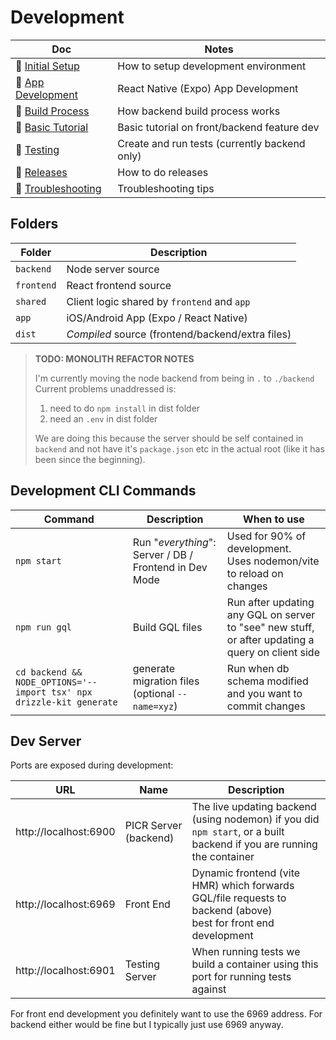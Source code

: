 
# Development

| Doc                                      | Notes                                         |
|------------------------------------------|-----------------------------------------------|
| 🎉 [Initial Setup](initial-setup.md)     | How to setup development environment          |
| 📱 [App Development](app.md)             | React Native (Expo) App Development           |
| 👷 [Build Process](build.md)             | How backend build process works               |
| 📃 [Basic Tutorial](basic-tutorial.md)   | Basic tutorial on front/backend feature dev   |
| 🧪 [Testing](testing.md)                 | Create and run tests (currently backend only) |
| 🚀 [Releases](release.md)                | How to do releases                            |
| 🐛 [Troubleshooting](troubleshooting.md) | Troubleshooting tips                          |


## Folders

| Folder     | Description                                      |
| ---------- | ------------------------------------------------ |
| `backend`  | Node server source                               |
| `frontend` | React frontend source                            |
| `shared`   | Client logic shared by `frontend` and `app`      |
| `app`      | iOS/Android App (Expo / React Native)            |
| `dist`     | _Compiled_ source (frontend/backend/extra files) |


>  **TODO: MONOLITH REFACTOR NOTES**
>
> I'm currently moving the node backend from being in `.` to `./backend`
> Current problems unaddressed is:
>
> 1. need to do `npm install` in dist folder
> 2. need an `.env` in dist folder
>
> We are doing this because the server should be self contained in `backend` and not have it's `package.json` etc in
> the actual root (like it has been since the beginning).


## Development CLI Commands

| Command                                                              | Description                                            | When to use                                                                                             |
|----------------------------------------------------------------------| ------------------------------------------------------ | ------------------------------------------------------------------------------------------------------- |
| `npm start`                                                          | Run "_everything_": Server / DB / Frontend in Dev Mode | Used for 90% of development. <br /> Uses nodemon/vite to reload on changes                              |
| `npm run gql`                                                        | Build GQL files                                        | Run after updating any GQL on server to "see" new stuff, <br />or after updating a query on client side |
| `cd backend && NODE_OPTIONS='--import tsx' npx drizzle-kit generate` | generate migration files (optional `--name=xyz`)       | Run when db schema modified and you want to commit changes                                              |


## Dev Server

Ports are exposed during development:

| URL                   | Name                  | Description                                                                                                           |
| --------------------- | --------------------- | --------------------------------------------------------------------------------------------------------------------- |
| http://localhost:6900 | PICR Server (backend) | The live updating backend (using nodemon) if you did `npm start`, or a built backend if you are running the container |
| http://localhost:6969 | Front End             | Dynamic frontend (vite HMR) which forwards GQL/file requests to backend (above)<br/>best for front end development    |
| http://localhost:6901 | Testing Server        | When running tests we build a container using this port for running tests against                                     |

For front end development you definitely want to use the 6969 address. For backend either would be fine but I typically just use 6969 anyway.
